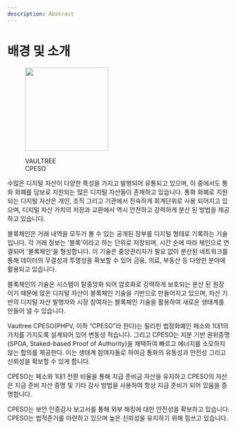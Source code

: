 ```yaml
---
description: Abstract
---
```


# 배경 및 소개

<figure><img src="https://lh7-us.googleusercontent.com/VirTFx3_gvMNk-qrRoRjwFzit741gcY1TszO5tycYXgEBL5Yjbn41FxH6q426paZMkI2aldyXIbNSkDpuIP-nxq87dM03wsYDbvUpA_Gh4PzsgyGo70ptBNuH_-Jn42lzLsTOUTQYB6UYMTfRk_C5_I" alt="" width="188"><figcaption><p>VAULTREE<br>CPESO</p></figcaption></figure>

수많은 디지털 자산이 다양한 특성을 가지고 발행되어 유통되고 있으며, 이 중에서도 통화 화폐를 담보로 지원되는 많은 디지털 자산들이 존재하고 있습니다. 통화 화폐로 지원되는 디지털 자산은 개인, 조직 그리고 기관에서 친숙하게 회계단위로 사용 되어지고 있으며, 디지털 자산 가치의 저장과 교환에서 역시 안전하고 강력하게 분산 된 방법을 제공하고 있습니다.&#x20;

블록체인은 거래 내역을 모두가 볼 수 있는 공개된 장부를 디지털 형태로 기록하는 기술입니다. 각 거래 정보는 '블록'이라고 하는 단위로 저장되며, 시간 순에 따라 체인으로 연결되어 '블록체인'을 형성합니다. 이 기술은 중앙관리자가 필요 없이 분산된 네트워크를 통해 데이터의 무결성과 투명성을 확보할 수 있어 금융, 의료, 부동산 등 다양한 분야에 활용되고 있습니다.

블록체인의 기술은 시스템이 탈중앙화 되어 암호화로 강력하게 보호되는 분산 된 원장 이기 때문에 많은 디지털 자산이 블록체인 기술을 기반으로 만들어지고 있으며, 자산 기반의 디지털 자산 발행자와 시장 참여자는 블록체인 기술을 활용하여 새로운 생태계를 만들어 낼 수 있습니다.

Vaultree CPESO(PHPV, 이하 “CPESO”라 한다)는 필리핀 법정화폐인 페소와 1대1의 가치를 가지도록 설계되어 있어 변동성 적습니다. 그리고 CPESO는 지분 기반 권위증명(SPOA, Staked-based Proof of Authority)을 채택하여 빠르고 에너지를 소모하지 않는 합의를 제공한다. 이는 생태계 참여자들로 하여금 통화의 유동성과 안전성 그리고 신뢰성을 확보할 수 있게 합니다.

CPESO는 페소와 1대1 전환 비율을 통해 지급 준비금 자산을 유지하고 CPESO의 자산은 지급 준비 자산 증명 및 기타 감사 방법을 사용하여 항상 지급 준비가 되어 있음을 증명합니다.&#x20;

CPESO는 보안 인증감사 보고서를 통해 외부 해킹에 대한 안전성을 확보하고 있습니다. CPESO는 법적준거를 마련하고 있으며 높은 신뢰성을 유지하기 위해 힘쓰고 있습니다.&#x20;
